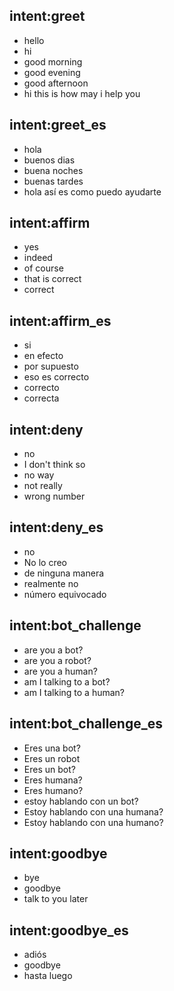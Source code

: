 ## intent:greet
- hello
- hi
- good morning
- good evening
- good afternoon
- hi this is how may i help you

## intent:greet_es
- hola
- buenos dias
- buena noches
- buenas tardes
- hola así es como puedo ayudarte

## intent:affirm
- yes
- indeed
- of course
- that is correct
- correct

## intent:affirm_es
- si
- en efecto
- por supuesto
- eso es correcto
- correcto
- correcta

## intent:deny
- no
- I don't think so
- no way
- not really
- wrong number

## intent:deny_es
- no
- No lo creo
- de ninguna manera
- realmente no
- número equivocado

## intent:bot_challenge
- are you a bot?
- are you a robot?
- are you a human?
- am I talking to a bot?
- am I talking to a human?

## intent:bot_challenge_es
- Eres una bot?
- Eres un robot
- Eres un bot?
- Eres humana?
- Eres humano?
- estoy hablando con un bot?
- Estoy hablando con una humana?
- Estoy hablando con una humano?

## intent:goodbye
- bye
- goodbye
- talk to you later

## intent:goodbye_es
- adiós
- goodbye
- hasta luego